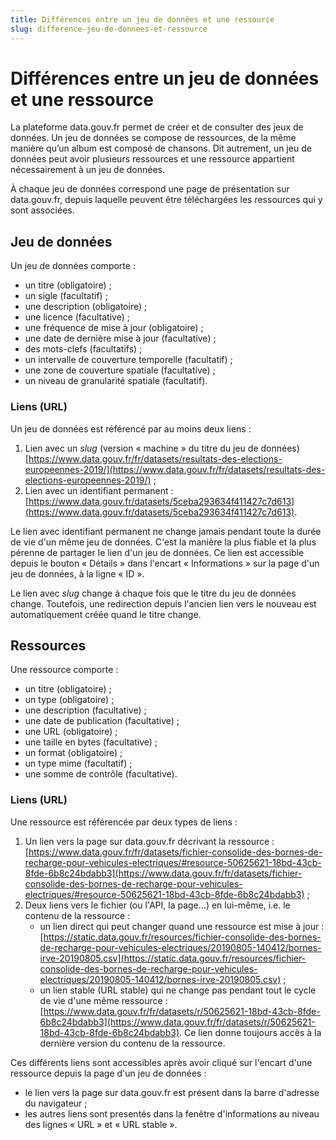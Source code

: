```yaml
---
title: Différences entre un jeu de données et une ressource
slug: difference-jeu-de-donnees-et-ressource
---
```


# Différences entre un jeu de données et une ressource

La plateforme data.gouv.fr permet de créer et de consulter des jeux de données. Un jeu de données se compose de ressources, de la même manière qu’un album est composé de chansons. Dit autrement, un jeu de données peut avoir plusieurs ressources et une ressource appartient nécessairement à un jeu de données.

À chaque jeu de données correspond une page de présentation sur data.gouv.fr, depuis laquelle peuvent être téléchargées les ressources qui y sont associées.

## Jeu de données

Un jeu de données comporte :

- un titre (obligatoire) ;
- un sigle (facultatif) ;
- une description (obligatoire) ;
- une licence (facultative) ;
- une fréquence de mise à jour (obligatoire) ;
- une date de dernière mise à jour (facultative) ;
- des mots-clefs (facultatifs) ;
- un intervalle de couverture temporelle (facultatif) ;
- une zone de couverture spatiale (facultative) ;
- un niveau de granularité spatiale (facultatif).

### Liens (URL)

Un jeu de données est référencé par au moins deux liens :
1. Lien avec un _slug_ (version « machine » du titre du jeu de données) [https://www.data.gouv.fr/fr/datasets/resultats-des-elections-europeennes-2019/](https://www.data.gouv.fr/fr/datasets/resultats-des-elections-europeennes-2019/) ;
2. Lien avec un identifiant permanent : [https://www.data.gouv.fr/datasets/5ceba293634f411427c7d613](https://www.data.gouv.fr/datasets/5ceba293634f411427c7d613).

Le lien avec identifiant permanent ne change jamais pendant toute la durée de vie d'un même jeu de données. C'est la manière la plus fiable et la plus pérenne de partager le lien d'un jeu de données. Ce lien est accessible depuis le bouton « Détails » dans l'encart « Informations » sur la page d'un jeu de données, à la ligne « ID ».

Le lien avec _slug_ change à chaque fois que le titre du jeu de données change. Toutefois, une redirection depuis l'ancien lien vers le nouveau est automatiquement créée quand le titre change.

## Ressources

Une ressource comporte :

- un titre (obligatoire) ;
- un type (obligatoire) ;
- une description (facultative) ;
- une date de publication (facultative) ;
- une URL (obligatoire) ;
- une taille en bytes (facultative) ;
- un format (obligatoire) ;
- un type mime (facultatif) ;
- une somme de contrôle (facultative).

### Liens (URL)

Une ressource est référencée par deux types de liens :

1. Un lien vers la page sur data.gouv.fr décrivant la ressource : [https://www.data.gouv.fr/fr/datasets/fichier-consolide-des-bornes-de-recharge-pour-vehicules-electriques/#resource-50625621-18bd-43cb-8fde-6b8c24bdabb3](https://www.data.gouv.fr/fr/datasets/fichier-consolide-des-bornes-de-recharge-pour-vehicules-electriques/#resource-50625621-18bd-43cb-8fde-6b8c24bdabb3) ;
2. Deux liens vers le fichier (ou l'API, la page...) en lui-même, i.e. le contenu de la ressource :
    - un lien direct qui peut changer quand une ressource est mise à jour : [https://static.data.gouv.fr/resources/fichier-consolide-des-bornes-de-recharge-pour-vehicules-electriques/20190805-140412/bornes-irve-20190805.csv](https://static.data.gouv.fr/resources/fichier-consolide-des-bornes-de-recharge-pour-vehicules-electriques/20190805-140412/bornes-irve-20190805.csv) ;
    - un lien stable (URL stable) qui ne change pas pendant tout le cycle de vie d'une même ressource : [https://www.data.gouv.fr/fr/datasets/r/50625621-18bd-43cb-8fde-6b8c24bdabb3](https://www.data.gouv.fr/fr/datasets/r/50625621-18bd-43cb-8fde-6b8c24bdabb3). Ce lien donne toujours accès à la dernière version du contenu de la ressource.

Ces différents liens sont accessibles après avoir cliqué sur l'encart d'une ressource depuis la page d'un jeu de données :
- le lien vers la page sur data.gouv.fr est présent dans la barre d'adresse du navigateur ;
- les autres liens sont presentés dans la fenêtre d'informations au niveau des lignes « URL » et « URL stable ».
